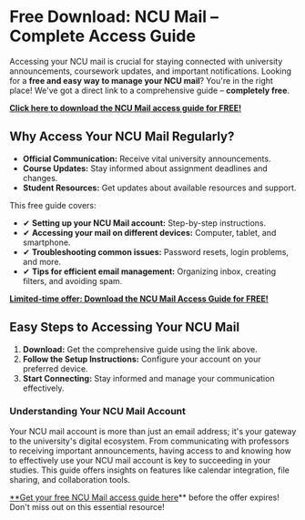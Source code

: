 # Free Download: NCU Mail – Complete Access Guide

Accessing your NCU mail is crucial for staying connected with university announcements, coursework updates, and important notifications. Looking for a **free and easy way to manage your NCU mail**? You're in the right place! We've got a direct link to a comprehensive guide – **completely free**.

[**Click here to download the NCU Mail access guide for FREE!**](https://udemywork.com/ncu-mail)

## Why Access Your NCU Mail Regularly?

*   **Official Communication:** Receive vital university announcements.
*   **Course Updates:** Stay informed about assignment deadlines and changes.
*   **Student Resources:** Get updates about available resources and support.

This free guide covers:

*   ✔ **Setting up your NCU Mail account:** Step-by-step instructions.
*   ✔ **Accessing your mail on different devices:** Computer, tablet, and smartphone.
*   ✔ **Troubleshooting common issues:** Password resets, login problems, and more.
*   ✔ **Tips for efficient email management:** Organizing inbox, creating filters, and avoiding spam.

[**Limited-time offer: Download the NCU Mail Access Guide for FREE!**](https://udemywork.com/ncu-mail)

## Easy Steps to Accessing Your NCU Mail

1.  **Download:** Get the comprehensive guide using the link above.
2.  **Follow the Setup Instructions:** Configure your account on your preferred device.
3.  **Start Connecting:** Stay informed and manage your communication effectively.

### Understanding Your NCU Mail Account

Your NCU mail account is more than just an email address; it's your gateway to the university's digital ecosystem. From communicating with professors to receiving important announcements, having access to and knowing how to effectively use your NCU mail account is key to succeeding in your studies. This guide offers insights on features like calendar integration, file sharing, and collaboration tools.

[**Get your free NCU Mail access guide here](https://udemywork.com/ncu-mail)** before the offer expires! Don't miss out on this essential resource!
